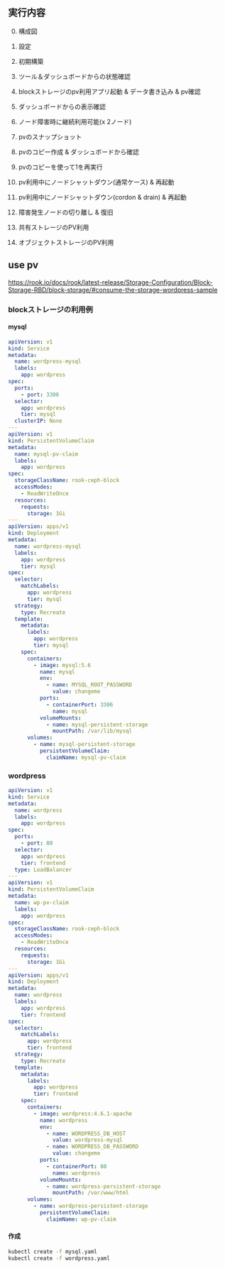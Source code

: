 ## 実行内容

0. 構成図
1. 設定
2. 初期構築
3. ツール＆ダッシュボードからの状態確認

4. blockストレージのpv利用アプリ起動 & データ書き込み & pv確認
5. ダッシュボードからの表示確認
6. ノード障害時に継続利用可能(x 2ノード)
7. pvのスナップショット
8. pvのコピー作成 & ダッシュボードから確認
9. pvのコピーを使って1を再実行
10. pv利用中にノードシャットダウン(通常ケース) & 再起動
11. pv利用中にノードシャットダウン(cordon & drain) & 再起動
12. 障害発生ノードの切り離し & 復旧

13. 共有ストレージのPV利用
14. オブジェクトストレージのPV利用

## use pv

https://rook.io/docs/rook/latest-release/Storage-Configuration/Block-Storage-RBD/block-storage/#consume-the-storage-wordpress-sample

### blockストレージの利用例

#### mysql

```yaml
apiVersion: v1
kind: Service
metadata:
  name: wordpress-mysql
  labels:
    app: wordpress
spec:
  ports:
    - port: 3306
  selector:
    app: wordpress
    tier: mysql
  clusterIP: None
---
apiVersion: v1
kind: PersistentVolumeClaim
metadata:
  name: mysql-pv-claim
  labels:
    app: wordpress
spec:
  storageClassName: rook-ceph-block
  accessModes:
    - ReadWriteOnce
  resources:
    requests:
      storage: 1Gi
---
apiVersion: apps/v1
kind: Deployment
metadata:
  name: wordpress-mysql
  labels:
    app: wordpress
    tier: mysql
spec:
  selector:
    matchLabels:
      app: wordpress
      tier: mysql
  strategy:
    type: Recreate
  template:
    metadata:
      labels:
        app: wordpress
        tier: mysql
    spec:
      containers:
        - image: mysql:5.6
          name: mysql
          env:
            - name: MYSQL_ROOT_PASSWORD
              value: changeme
          ports:
            - containerPort: 3306
              name: mysql
          volumeMounts:
            - name: mysql-persistent-storage
              mountPath: /var/lib/mysql
      volumes:
        - name: mysql-persistent-storage
          persistentVolumeClaim:
            claimName: mysql-pv-claim
```

### wordpress

```yaml
apiVersion: v1
kind: Service
metadata:
  name: wordpress
  labels:
    app: wordpress
spec:
  ports:
    - port: 80
  selector:
    app: wordpress
    tier: frontend
  type: LoadBalancer
---
apiVersion: v1
kind: PersistentVolumeClaim
metadata:
  name: wp-pv-claim
  labels:
    app: wordpress
spec:
  storageClassName: rook-ceph-block
  accessModes:
    - ReadWriteOnce
  resources:
    requests:
      storage: 1Gi
---
apiVersion: apps/v1
kind: Deployment
metadata:
  name: wordpress
  labels:
    app: wordpress
    tier: frontend
spec:
  selector:
    matchLabels:
      app: wordpress
      tier: frontend
  strategy:
    type: Recreate
  template:
    metadata:
      labels:
        app: wordpress
        tier: frontend
    spec:
      containers:
        - image: wordpress:4.6.1-apache
          name: wordpress
          env:
            - name: WORDPRESS_DB_HOST
              value: wordpress-mysql
            - name: WORDPRESS_DB_PASSWORD
              value: changeme
          ports:
            - containerPort: 80
              name: wordpress
          volumeMounts:
            - name: wordpress-persistent-storage
              mountPath: /var/www/html
      volumes:
        - name: wordpress-persistent-storage
          persistentVolumeClaim:
            claimName: wp-pv-claim
```

#### 作成

```bash
kubectl create -f mysql.yaml
kubectl create -f wordpress.yaml
```
